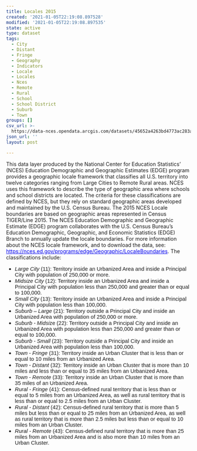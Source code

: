 ```yaml
---
title: Locales 2015
created: '2021-01-05T22:19:08.897528'
modified: '2021-01-05T22:19:08.897535'
state: active
type: dataset
tags:
  - City
  - Distant
  - Fringe
  - Geography
  - Indicators
  - Locale
  - Locales
  - Nces
  - Remote
  - Rural
  - School
  - School District
  - Suburb
  - Town
groups: []
csv_url: >-
  https://data-nces.opendata.arcgis.com/datasets/45652a4263bd4773ac283ae39789f728_0.csv?outSR=%7B%22latestWkid%22%3A4269%2C%22wkid%22%3A4269%7D
json_url: ''
layout: post

---
```

<p style='margin-bottom:0in; margin-bottom:.0001pt;'><span style='background:white;'>This data layer produced by the </span><span style=''>National
Center for Education Statistics’ (</span><span style='background:white;'>NCES)
Education Demographic and Geographic Estimates (EDGE) program provides a
geographic locale framework that classifies all U.S. territory into twelve
categories ranging from Large Cities to Remote Rural areas. NCES uses this
framework to describe the type of geographic area where schools and school
districts are located. </span><span style=''>The criteria for these classifications are
defined by NCES, but they rely on standard geographic areas developed and
maintained by the U.S. Census Bureau. The 2015 NCES Locale boundaries are based
on geographic areas represented in Census TIGER/Line 2015. The NCES Education
Demographic and Geographic Estimate (EDGE) program collaborates with the U.S.
Census Bureau’s Education Demographic, Geographic, and Economic Statistics
(EDGE) Branch to annually update the locale boundaries. For more information
about the NCES locale framework, </span>and to download the data, see:  <font color='#0000ee'><u>https://nces.ed.gov/programs/edge/Geographic/LocaleBoundaries</u></font>. The
classifications include:</p>

<p style='margin:0in; margin-bottom:.0001pt; background:white;'></p><ul><li><i><span style='font-size:11.0pt; font-family:&quot;Calibri&quot;,sans-serif;'>Large City</span></i><span style='font-size:11pt; font-family:Calibri, sans-serif;'>
(11): Territory inside an Urbanized Area and inside a Principal City with
population of 250,000 or more.</span><br /></li><li><i><span style='font-size:11.0pt; font-family:&quot;Calibri&quot;,sans-serif;'>Midsize City</span></i><span style='font-size:11pt; font-family:Calibri, sans-serif;'>
(12): Territory inside an Urbanized Area and inside a Principal City with
population less than 250,000 and greater than or equal to 100,000.</span><br /></li><li><i><span style='font-size:11.0pt; font-family:&quot;Calibri&quot;,sans-serif;'>Small City</span></i><span style='font-size:11pt; font-family:Calibri, sans-serif;'>
(13): Territory inside an Urbanized Area and inside a Principal City with
population less than 100,000.</span><br /></li><li><i><span style='font-size:11.0pt; font-family:&quot;Calibri&quot;,sans-serif;'>Suburb – Large</span></i><span style='font-size:11pt; font-family:Calibri, sans-serif;'>
(21): Territory outside a Principal City and inside an Urbanized Area with
population of 250,000 or more.</span><br /></li><li><i><span style='font-size:11.0pt; font-family:&quot;Calibri&quot;,sans-serif;'>Suburb - Midsi</span></i><span style='font-size:11pt; font-family:Calibri, sans-serif;'>ze
(22): Territory outside a Principal City and inside an Urbanized Area with
population less than 250,000 and greater than or equal to 100,000.</span><br /></li><li><i><span style='font-size:11.0pt; font-family:&quot;Calibri&quot;,sans-serif;'>Suburb - Small</span></i><span style='font-size:11pt; font-family:Calibri, sans-serif;'>
(23): Territory outside a Principal City and inside an Urbanized Area with
population less than 100,000.</span><br /></li><li><i><span style='font-size:11.0pt; font-family:&quot;Calibri&quot;,sans-serif;'>Town - Fringe</span></i><span style='font-size:11pt; font-family:Calibri, sans-serif;'>
(31): Territory inside an Urban Cluster that is less than or equal to 10 miles
from an Urbanized Area.</span><br /></li><li><i><span style='font-size:11.0pt; font-family:&quot;Calibri&quot;,sans-serif;'>Town - Distant</span></i><span style='font-size:11pt; font-family:Calibri, sans-serif;'>
(32): Territory inside an Urban Cluster that is more than 10 miles and less
than or equal to 35 miles from an Urbanized Area.</span><br /></li><li><i><span style='font-size:11.0pt; font-family:&quot;Calibri&quot;,sans-serif;'>Town - Remote</span></i><span style='font-size:11pt; font-family:Calibri, sans-serif;'>
(33): Territory inside an Urban Cluster that is more than 35 miles of an
Urbanized Area.</span><br /></li><li><i><span style='font-size:11.0pt; font-family:&quot;Calibri&quot;,sans-serif;'>Rural - Fringe</span></i><span style='font-size:11pt; font-family:Calibri, sans-serif;'>
(41): Census-defined rural territory that is less than or equal to 5 miles from
an Urbanized Area, as well as rural territory that is less than or equal to 2.5
miles from an Urban Cluster.</span><br /></li><li><i><span style='font-size:11.0pt; font-family:&quot;Calibri&quot;,sans-serif;'>Rural - Distant</span></i><span style='font-size:11pt; font-family:Calibri, sans-serif;'>
(42): Census-defined rural territory that is more than 5 miles but less than or
equal to 25 miles from an Urbanized Area, as well as rural territory that is
more than 2.5 miles but less than or equal to 10 miles from an Urban Cluster.</span><br /></li><li><i><span style='font-size:11.0pt; font-family:&quot;Calibri&quot;,sans-serif;'>Rural - Remote</span></i><span style='font-size:11pt; font-family:Calibri, sans-serif;'>
(43): Census-defined rural territory that is more than 25 miles from an
Urbanized Area and is also more than 10 miles from an Urban Cluster.</span><br /></li></ul>

